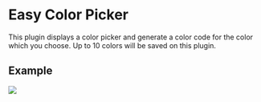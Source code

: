 # Easy Color Picker

This plugin displays a color picker and generate a color code for the color which you choose.
Up to 10 colors will be saved on this plugin.

## Example
![](plugins_sample.png)